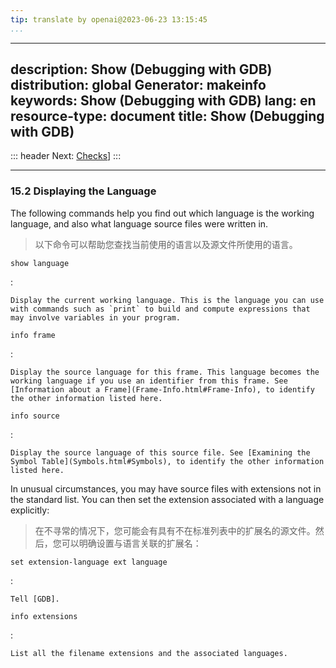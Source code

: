 ```yaml
---
tip: translate by openai@2023-06-23 13:15:45
...
```

---
description: Show (Debugging with GDB)
distribution: global
Generator: makeinfo
keywords: Show (Debugging with GDB)
lang: en
resource-type: document
title: Show (Debugging with GDB)
---
::: header
Next: [Checks](Checks.html#Checks)]
:::

---

### 15.2 Displaying the Language


The following commands help you find out which language is the working language, and also what language source files were written in.

> 以下命令可以帮助您查找当前使用的语言以及源文件所使用的语言。

`show language`

:

```
Display the current working language. This is the language you can use with commands such as `print` to build and compute expressions that may involve variables in your program.
```

`info frame`

:

```
Display the source language for this frame. This language becomes the working language if you use an identifier from this frame. See [Information about a Frame](Frame-Info.html#Frame-Info), to identify the other information listed here.
```

`info source`

:

```
Display the source language of this source file. See [Examining the Symbol Table](Symbols.html#Symbols), to identify the other information listed here.
```


In unusual circumstances, you may have source files with extensions not in the standard list. You can then set the extension associated with a language explicitly:

> 在不寻常的情况下，您可能会有具有不在标准列表中的扩展名的源文件。然后，您可以明确设置与语言关联的扩展名：

`set extension-language ext language`

:

```
Tell [GDB].
```

`info extensions`

:

```
List all the filename extensions and the associated languages.
```
